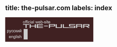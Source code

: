 title: the-pulsar.com
labels: index
---

<img src="/files/images/index.png" alt="index" usemap="#map"/>

<map name="map">
  <area shape="rect" coords="2,38,56,55" href="news-ru.html"/>
  <area shape="rect" coords="8,55,56,72" href="news-en.html"/>
</map>
